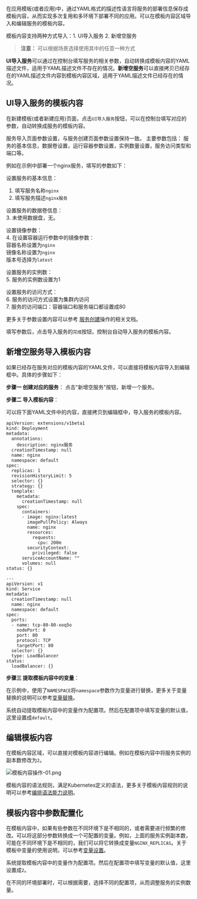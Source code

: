 在应用模板(或者应用)中，通过YAML格式的描述性语言将服务的部署信息保存成模板内容，从而实现多次复用和多环境下部署不同的应用。可以在模板内容区域导入和编辑服务的模板内容。

模板内容支持两种方式导入：1. UI导入服务 2. 新增空服务

>**注意：**
>可以根据场景选择使用其中的任意一种方式

**UI导入服务**可以通过在控制台填写服务的相关参数，自动转换成模板内容的YAML描述文件，适用于YAML描述文件不存在的情况。**新增空服务**可以直接拷贝已经存在的YAML描述文件内容到模板内容区域，适用于YAML描述文件已经存在的情况。


## UI导入服务的模板内容

在新建模板(或者新建应用)页面，点击`UI导入服务`按钮，可以在控制台填写对应的参数，自动转换成服务的模板内容。

服务导入页面参数设置，与服务创建页面参数设置保持一致。
主要参数包括： 服务的基本信息，数据卷设置，运行容器参数设置，实例数量设置，服务访问类型和端口等。

例如在示例中部署一个nginx服务，填写的参数如下：

设置服务的基本信息：  
1. 填写服务名称`nginx`  
2. 填写服务描述`nginx服务`  

设置服务的数据卷信息：  
3. 未使用数据盘，无。  

设置镜像参数：  
4. 在设置容器运行参数中的镜像参数：  
容器名称设置为`nginx`  
镜像名称设置为`nginx`  
版本号选择为`latest`  

设置服务的实例数：  
5. 服务的实例数设置为1  

设置服务的访问方式：  
6. 服务的访问方式设置为集群内访问  
7. 服务的访问端口：容器端口和服务端口都设置成80  

更多关于参数设置内容可以参考 [服务创建][4]操作的相关文档。

填写参数后，点击导入服务的`完成`按钮，控制台自动导入服务的模板内容。
## 新增空服务导入模板内容

如果已经存在服务对应的模板内容的YAML文件，可以直接将模板内容导入到编辑框中。具体的步骤如下：

**步骤一 创建对应的服务**：
点击"新增空服务"按钮，新增一个服务。

**步骤二 导入模板内容**：

可以将下面YAML文件中的内容，直接拷贝到编辑框中，导入服务的模板内容。
```
apiVersion: extensions/v1beta1
kind: Deployment
metadata:
  annotations:
    description: nginx服务
  creationTimestamp: null
  name: nginx
  namespace: default
spec:
  replicas: 1
  revisionHistoryLimit: 5
  selector: {}
  strategy: {}
  template:
    metadata:
      creationTimestamp: null
    spec:
      containers:
      - image: nginx:latest
        imagePullPolicy: Always
        name: nginx
        resources:
          requests:
            cpu: 200m
        securityContext:
          privileged: false
      serviceAccountName: ""
      volumes: null
status: {}

---
apiVersion: v1
kind: Service
metadata:
  creationTimestamp: null
  name: nginx
  namespace: default
spec:
  ports:
  - name: tcp-80-80-xoq5o
    nodePort: 0
    port: 80
    protocol: TCP
    targetPort: 80
  selector: {}
  type: LoadBalancer
status:
  loadBalancer: {}
```

**步骤三 提取模板内容中的变量**：

在示例中，使用了`NAMESPACE`将`namespace`参数作为变量进行替换，更多关于变量替换的说明可以参考[变量替换][7]。

系统自动提取模板内容中的变量作为配置项。然后在配置项中填写变量的默认值，这里设置成`default`。

## 编辑模板内容

在模板内容区域，可以直接对模板内容进行编辑。例如在模板内容中将服务实例的副本数修改为`2`。

![模板内容操作-01.png][9]

模板内容的语法规则，满足Kubernetes定义的语法，更多关于模板内容规则的说明可以参考[编排语法能力说明][10]。

## 模板内容中参数配置化

在模板内容中，如果有些参数在不同环境下是不相同的，或者需要进行频繁的修改。可以将这部分参数转换成一个可配置的变量。例如，上面的服务实例副本数，可能在不同环境下是不相同的，我们可以将它转换成变量`NGINX_REPLICAS`。关于模板中变量的使用说明，可以参考[变量设置][11]。


系统提取模板内容中的变量作为配置项。然后在配置项中填写变量的默认值，这里设置成`2`。

在不同的环境部署时，可以根据需要，选择不同的配置项，从而调整服务的实例数量。

  [1]: http://imgcache.tcecqpoc.fsphere.cn/image/mc.qcloudimg.com/static/img/4497405adc55f7eaec00774dd28852c7/image.png
  [2]: http://imgcache.tcecqpoc.fsphere.cn/image/mc.qcloudimg.com/static/img/14eb885cb7632ca3cc716f8ad75459c1/image.png
  [3]: http://imgcache.tcecqpoc.fsphere.cn/image/mc.qcloudimg.com/static/img/7f9b250c592b2fe84200242d3b092cd6/image.png
  [4]: http://tcecqpoc.fsphere.cn/document/product/457/9096#.E5.88.9B.E5.BB.BA.E6.9C.8D.E5.8A.A1
  [5]: http://imgcache.tcecqpoc.fsphere.cn/image/mc.qcloudimg.com/static/img/3bf0b1e4e7bbd80d2fe7e79cc77afee4/image.png
  [6]: http://imgcache.tcecqpoc.fsphere.cn/image/mc.qcloudimg.com/static/img/d605189b3d46f89d029257700b58668b/image.png
  [7]: http://tcecqpoc.fsphere.cn/document/product/457/11956
  [8]: http://imgcache.tcecqpoc.fsphere.cn/image/mc.qcloudimg.com/static/img/2dc286573bcc698be261f0d17019745e/image.png
  [9]: http://imgcache.tcecqpoc.fsphere.cn/image/mc.qcloudimg.com/static/img/f7abcee2f2197e7a0d5a39d867089072/image.png
  [10]: http://tcecqpoc.fsphere.cn/document/product/457/12200#.E7.BC.96.E6.8E.92.E8.AF.AD.E6.B3.95.E8.83.BD.E5.8A.9B.E8.AF.B4.E6.98.8E
  [11]: http://tcecqpoc.fsphere.cn/document/product/457/11956
  [12]: http://imgcache.tcecqpoc.fsphere.cn/image/mc.qcloudimg.com/static/img/1531eb257002f221036adf3c892c99f0/image.png
  [13]: http://imgcache.tcecqpoc.fsphere.cn/image/mc.qcloudimg.com/static/img/be8495acb9c4628c214b79b25b41b280/image.png
  [14]: http://imgcache.tcecqpoc.fsphere.cn/image/mc.qcloudimg.com/static/img/0a68386d7bc5957ddf4110fdfdd15a00/image.png
  [15]: http://imgcache.tcecqpoc.fsphere.cn/image/mc.qcloudimg.com/static/img/8da35376ee2001cc76a1b1e6c2287e33/image.png